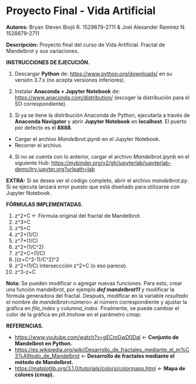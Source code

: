 # Proyecto Final - Vida Artificial

**Autores:** Bryan Steven Biojó R. 1529879-2711 & Joel Alexander Ramírez N. 1528879-2711
         
**Descripción:** Proyecto final del curso de Vida Artificial. Fractal de Mandelbrot y sus variaciones.


**INSTRUCCIONES DE EJECUCIÓN.**

1. Descargar **Python** de: https://www.python.org/downloads/ en su versión 3.7.x (no acepta versiones inferiores).

2. Instalar **Anaconda + Jupyter Notebook** de: https://www.anaconda.com/distribution/ (escoger la distribución para el SO correspondiente).

3. Si ya se tiene la distribución Anaconda de Python, ejecutarla a través de **Anaconda Navigator** y abrir **Jupyter Notebook** en **localhost**. El puerto por defecto es el **8888**.
- Cargar el archivo *Mandelbrot.ipynb* en el Jupyter Notebook.
- Recorrer el archivo.

4. Si no se cuenta con lo anterior, cargar el archivo *Mandelbrot.ipynb* en el siguiente Hub: https://mybinder.org/v2/gh/jupyterlab/jupyterlab-demo/try.jupyter.org?urlpath=lab


**EXTRA:** Si se desea ver el código completo, abrir el archivo *mandelbrot.py*. Si se ejecuta lanzará error puesto que está diseñado para utilizarse con Jupyter Notebook.


**FÓRMULAS IMPLEMENTADAS.**

1) z^2+C <- Fórmula original del fractal de Mandelbrot.
2) z^3+C
3) z^5+C
4) z^2+(1/C)
5) z^7+(1/C)
6) z^2+(1/C^2)
7) z^2+C+(1/C)
8) [(z+C^2-1)/C^2]^2 
9) z^2+(1/C) interseccción z^2+C (o eso parece).
10) z^3-z+C

**Nota:** Se pueden modificar o agregar nuevas funciones. Para esto, crear una función mandelbrot, por ejemplo **_def mandelbrot11_** y modificar la fórmula generadora del fractal. Después, modificar en la variable *resultado* el nombre de *mandelbrot<número>* al número correspondiente y ajustar la gráfica en *fila_index* y *columna_index*. Finalmente, se puede cambiar el color de la gráfica en *plt.imshow* en el parámetro *cmap*.

**REFERENCIAS.**

- https://www.youtube.com/watch?v=gECmGwD0DaI <- **Conjunto de Mandelbrot en Python.**
- https://es.wikipedia.org/wiki/Desarrollo_de_fractales_mediante_el_m%C3%A9todo_de_Mandelbrot <- **Desarrollo de fractales mediante el método de Mandelbrot.**
- https://matplotlib.org/3.1.0/tutorials/colors/colormaps.html <- **Mapa de colores (cmap).**
